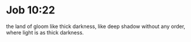 # Job 10:22

the land of gloom like thick darkness, like deep shadow without any order, where light is as thick darkness.
